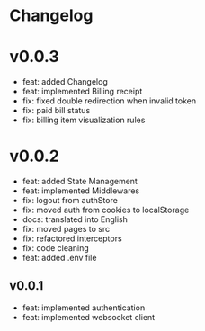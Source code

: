 # Changelog

# v0.0.3

- feat: added Changelog
- feat: implemented Billing receipt
- fix: fixed double redirection when invalid token
- fix: paid bill status
- fix: billing item visualization rules

# v0.0.2

- feat: added State Management
- feat: implemented Middlewares
- fix: logout from authStore
- fix: moved auth from cookies to localStorage
- docs: translated into English
- fix: moved pages to src
- fix: refactored interceptors
- fix: code cleaning
- feat: added .env file

## v0.0.1

- feat: implemented authentication
- feat: implemented websocket client

